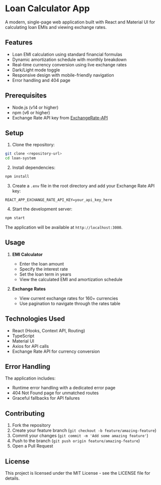 # Loan Calculator App

A modern, single-page web application built with React and Material UI for calculating loan EMIs and viewing exchange rates.

## Features

- Loan EMI calculation using standard financial formulas
- Dynamic amortization schedule with monthly breakdown
- Real-time currency conversion using live exchange rates
- Dark/Light mode toggle
- Responsive design with mobile-friendly navigation
- Error handling and 404 page

## Prerequisites

- Node.js (v14 or higher)
- npm (v6 or higher)
- Exchange Rate API key from [ExchangeRate-API](https://www.exchangerate-api.com/)

## Setup

1. Clone the repository:
```bash
git clone <repository-url>
cd loan-system
```

2. Install dependencies:
```bash
npm install
```

3. Create a `.env` file in the root directory and add your Exchange Rate API key:
```
REACT_APP_EXCHANGE_RATE_API_KEY=your_api_key_here
```

4. Start the development server:
```bash
npm start
```

The application will be available at `http://localhost:3000`.

## Usage

1. **EMI Calculator**
   - Enter the loan amount
   - Specify the interest rate
   - Set the loan term in years
   - View the calculated EMI and amortization schedule

2. **Exchange Rates**
   - View current exchange rates for 160+ currencies
   - Use pagination to navigate through the rates table

## Technologies Used

- React (Hooks, Context API, Routing)
- TypeScript
- Material UI
- Axios for API calls
- Exchange Rate API for currency conversion

## Error Handling

The application includes:
- Runtime error handling with a dedicated error page
- 404 Not Found page for unmatched routes
- Graceful fallbacks for API failures

## Contributing

1. Fork the repository
2. Create your feature branch (`git checkout -b feature/amazing-feature`)
3. Commit your changes (`git commit -m 'Add some amazing feature'`)
4. Push to the branch (`git push origin feature/amazing-feature`)
5. Open a Pull Request

## License

This project is licensed under the MIT License - see the LICENSE file for details.
